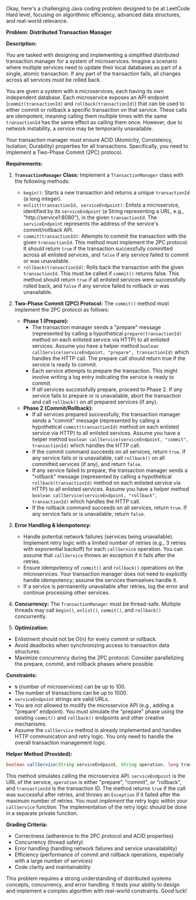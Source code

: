 Okay, here's a challenging Java coding problem designed to be at LeetCode Hard level, focusing on algorithmic efficiency, advanced data structures, and real-world relevance.

**Problem: Distributed Transaction Manager**

**Description:**

You are tasked with designing and implementing a simplified distributed transaction manager for a system of microservices.  Imagine a scenario where multiple services need to update their local databases as part of a single, atomic transaction. If any part of the transaction fails, all changes across all services must be rolled back.

You are given a system with `N` microservices, each having its own independent database.  Each microservice exposes an API endpoint (`commit(transactionId)` and `rollback(transactionId)`) that can be used to either commit or rollback a specific transaction on that service.  These calls are idempotent, meaning calling them multiple times with the same `transactionId` has the same effect as calling them once. However, due to network instability, a service may be temporarily unavailable.

Your transaction manager must ensure ACID (Atomicity, Consistency, Isolation, Durability) properties for all transactions.  Specifically, you need to implement a Two-Phase Commit (2PC) protocol.

**Requirements:**

1.  **`TransactionManager` Class:** Implement a `TransactionManager` class with the following methods:

    *   `begin()`: Starts a new transaction and returns a unique `transactionId` (a long integer).
    *   `enlist(transactionId, serviceEndpoint)`: Enlists a microservice, identified by its `serviceEndpoint` (a String representing a URL, e.g., "http://service1:8080"), in the given `transactionId`.  The `serviceEndpoint` represents the address of the service's commit/rollback API.
    *   `commit(transactionId)`: Attempts to commit the transaction with the given `transactionId`.  This method must implement the 2PC protocol.  It should return `true` if the transaction successfully committed across all enlisted services, and `false` if any service failed to commit or was unavailable.
    *   `rollback(transactionId)`: Rolls back the transaction with the given `transactionId`. This must be called if `commit()` returns false. This method should return `true` if all enlisted services were successfully rolled back, and `false` if any service failed to rollback or was unavailable.

2.  **Two-Phase Commit (2PC) Protocol:** The `commit()` method must implement the 2PC protocol as follows:

    *   **Phase 1 (Prepare):**
        *   The transaction manager sends a "prepare" message (represented by calling a hypothetical `prepare(transactionId)` method on each enlisted service via HTTP) to all enlisted services.  Assume you have a helper method `boolean callService(serviceEndpoint, "prepare", transactionId)` which handles the HTTP call. The prepare call should return true if the service is ready to commit.
        *   Each service attempts to prepare the transaction. This might involve writing a log entry indicating the service is ready to commit.
        *   If *all* services successfully prepare, proceed to Phase 2. If *any* service fails to prepare or is unavailable, abort the transaction and call `rollback()` on all prepared services (if any).
    *   **Phase 2 (Commit/Rollback):**
        *   If all services prepared successfully, the transaction manager sends a "commit" message (represented by calling a hypothetical `commit(transactionId)` method on each enlisted service via HTTP) to all enlisted services. Assume you have a helper method `boolean callService(serviceEndpoint, "commit", transactionId)` which handles the HTTP call.
        *   If the commit command succeeds on all services, return `true`. If any service fails or is unavailable, call `rollback()` on all committed services (if any), and return `false`.
        *   If any service failed to prepare, the transaction manager sends a "rollback" message (represented by calling a hypothetical `rollback(transactionId)` method on each enlisted service via HTTP) to all enlisted services. Assume you have a helper method `boolean callService(serviceEndpoint, "rollback", transactionId)` which handles the HTTP call.
        *   If the rollback command succeeds on all services, return `true`. If any service fails or is unavailable, return `false`.

3.  **Error Handling & Idempotency:**

    *   Handle potential network failures (services being unavailable).  Implement retry logic with a limited number of retries (e.g., 3 retries with exponential backoff) for each `callService` operation. You can assume that `callService` throws an exception if it fails after the retries.
    *   Ensure idempotency of `commit()` and `rollback()` operations on the microservices.  Your transaction manager does not need to explicitly handle idempotency; assume the services themselves handle it.
    *   If a service is permanently unavailable after retries, log the error and continue processing other services.

4.  **Concurrency:**  The `TransactionManager` must be thread-safe.  Multiple threads may call `begin()`, `enlist()`, `commit()`, and `rollback()` concurrently.

5. **Optimization:**
*   Enlistment should not be O(n) for every commit or rollback.
*   Avoid deadlocks when synchronizing access to transaction data structures.
*   Maximize concurrency during the 2PC protocol.  Consider parallelizing the prepare, commit, and rollback phases where possible.

**Constraints:**

*   `N` (number of microservices) can be up to 100.
*   The number of transactions can be up to 1000.
*   `serviceEndpoint` strings are valid URLs.
*   You are *not* allowed to modify the microservice API (e.g., adding a "prepare" endpoint).  You must simulate the "prepare" phase using the existing `commit()` and `rollback()` endpoints and other creative mechanisms.
*   Assume the `callService` method is already implemented and handles HTTP communication and retry logic. You only need to handle the overall transaction management logic.

**Helper Method (Provided):**

```java
boolean callService(String serviceEndpoint, String operation, long transactionId) throws Exception;
```

This method simulates calling the microservice API.  `serviceEndpoint` is the URL of the service, `operation` is either "prepare", "commit", or "rollback", and `transactionId` is the transaction ID.  The method returns `true` if the call was successful after retries, and throws an `Exception` if it failed after the maximum number of retries.  You must *implement* the retry logic within your `callService` function. The implementation of the retry logic should be done in a separate private function.

**Grading Criteria:**

*   Correctness (adherence to the 2PC protocol and ACID properties)
*   Concurrency (thread safety)
*   Error handling (handling network failures and service unavailability)
*   Efficiency (performance of commit and rollback operations, especially with a large number of services)
*   Code clarity and maintainability

This problem requires a strong understanding of distributed systems concepts, concurrency, and error handling.  It tests your ability to design and implement a complex algorithm with real-world constraints. Good luck!
